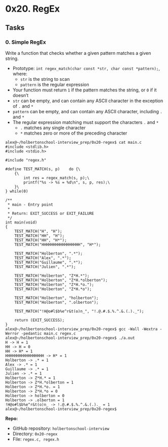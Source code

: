 <h1 class="gap">0x20. RegEx</h1>

<h2 class="gap">Tasks</h2>

<div data-role="task3787" data-position="1" id="task-num-0">
        <div class="panel panel-default task-card " id="task-3787">
  <span id="user_id" data-id="1283"></span>

  <div class="panel-heading">
    <h3 class="panel-title">
      0. Simple RegEx
    </h3>

  </div>

  <div class="panel-body">
    <span id="user_id" data-id="1283"></span>

<!-- Task Body -->
<p>Write a function that checks whether a given pattern matches a given string.</p>

<ul>
<li>Prototype: <code>int regex_match(char const *str, char const *pattern);</code>, where:

<ul>
<li><code>str</code> is the string to scan</li>
<li><code>pattern</code> is the regular expression</li>
</ul></li>
<li>Your function must return <code>1</code> if the pattern matches the string, or <code>0</code> if it doesn’t</li>
<li><code>str</code> can be empty, and can contain any ASCII character in the exception of <code>.</code> and <code>*</code></li>
<li><code>pattern</code> can be empty, and can contain any ASCII character, including <code>.</code> and <code>*</code></li>
<li>The regular expression matching must support the characters <code>.</code> and <code>*</code>

<ul>
<li><code>.</code> matches any single character</li>
<li><code>*</code> matches zero or more of the preceding character</li>
</ul></li>
</ul>

<pre><code>alex@~/holbertonschool-interview_prep/0x20-regex$ cat main.c
#include &lt;stdlib.h&gt;
#include &lt;stdio.h&gt;

#include "regex.h"

#define TEST_MATCH(s, p)    do {\
    {\
        int res = regex_match(s, p);\
        printf("%s -&gt; %s = %d\n", s, p, res);\
    }\
} while(0)

/**
 * main - Entry point
 *
 * Return: EXIT_SUCCESS or EXIT_FAILURE
 */
int main(void)
{
    TEST_MATCH("H", "H");
    TEST_MATCH("HH", "H");
    TEST_MATCH("HH", "H*");
    TEST_MATCH("HHHHHHHHHHHHHHHHH", "H*");

    TEST_MATCH("Holberton", ".*");
    TEST_MATCH("Alex", ".*");
    TEST_MATCH("Guillaume", ".*");
    TEST_MATCH("Julien", ".*");

    TEST_MATCH("Holberton", "Z*H.*");
    TEST_MATCH("Holberton", "Z*H.*olberton");
    TEST_MATCH("Holberton", "Z*H.*o.");
    TEST_MATCH("Holberton", "Z*H.*o");

    TEST_MATCH("Holberton", "holberton");
    TEST_MATCH("Holberton", ".olberton");

    TEST_MATCH("!H@o#l$b%e^r&amp;t(o)n_", "!.@.#.$.%.^.&amp;.(.)._");

    return (EXIT_SUCCESS);
}
alex@~/holbertonschool-interview_prep/0x20-regex$ gcc -Wall -Wextra -Werror -pedantic main.c regex.c
alex@~/holbertonschool-interview_prep/0x20-regex$ ./a.out
H -&gt; H = 1
HH -&gt; H = 0
HH -&gt; H* = 1
HHHHHHHHHHHHHHHHH -&gt; H* = 1
Holberton -&gt; .* = 1
Alex -&gt; .* = 1
Guillaume -&gt; .* = 1
Julien -&gt; .* = 1
Holberton -&gt; Z*H.* = 1
Holberton -&gt; Z*H.*olberton = 1
Holberton -&gt; Z*H.*o. = 1
Holberton -&gt; Z*H.*o = 0
Holberton -&gt; holberton = 0
Holberton -&gt; .olberton = 1
!H@o#l$b%e^r&amp;t(o)n_ -&gt; !.@.#.$.%.^.&amp;.(.)._ = 1
alex@~/holbertonschool-interview_prep/0x20-regex$
</code></pre>

  </div>

  <div class="list-group">
    <!-- Task URLs -->

<!-- Github information -->
<div class="list-group-item">
<p><strong>Repo:</strong></p>
<ul>
    <li>GitHub repository: <code>holbertonschool-interview</code></li>
    <li>Directory: <code>0x20-regex</code></li>
    <li>File: <code>regex.c, regex.h</code></li>
</ul>
</div>

<!-- Self-paced manual review -->
</div>

<!-- Panel footer - Controls -->
</div>

</div>


</div>

</div>